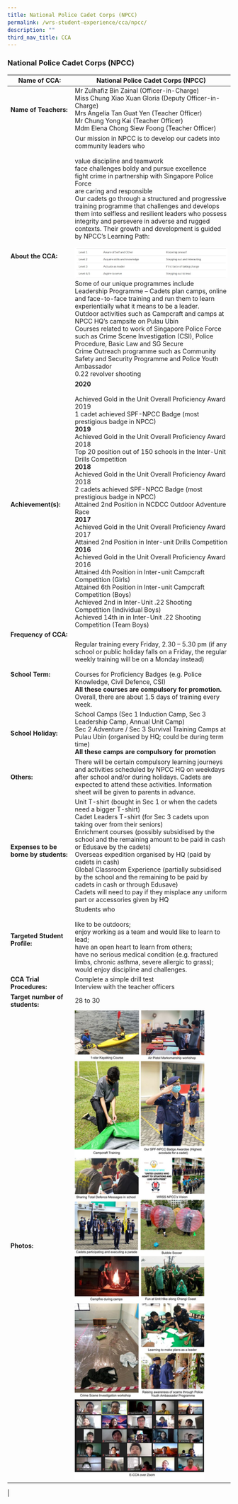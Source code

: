 ```yaml
---
title: National Police Cadet Corps (NPCC)
permalink: /wrs-student-experience/cca/npcc/
description: ""
third_nav_title: CCA
---
```

### **National Police Cadet Corps (NPCC)**

| Name of CCA: | National Police Cadet Corps (NPCC) |
|---|---|
| **Name  of Teachers:** | Mr Zulhafiz Bin Zainal (Officer-in-Charge)<br>Miss Chung Xiao Xuan Gloria (Deputy Officer-in-Charge)<br>Mrs Angelia Tan Guat Yen (Teacher Officer)<br>Mr Chung Yong Kai (Teacher Officer)<br>Mdm Elena Chong Siew Foong (Teacher Officer) |
| **About the CCA:** | Our mission in NPCC is to develop our cadets into community leaders who<br><br>value discipline and teamwork<br>face challenges boldy and pursue excellence<br>fight crime in partnership with Singapore Police Force<br>are caring and responsible<br>Our cadets go through a structured and progressive training programme that challenges and develops them into selfless and resilient leaders who possess integrity and persevere in adverse and rugged contexts. Their growth and development is guided by NPCC’s Learning Path:<br><br>![](/images/npcc1.jpg)<br>Some of our unique programmes include<br>Leadership Programme – Cadets plan camps, online and face-to-face training and run them to learn experientially what it means to be a leader.<br>Outdoor activities such as Campcraft and camps at NPCC HQ’s campsite on Pulau Ubin<br>Courses related to work of Singapore Police Force such as Crime Scene Investigation (CSI), Police Procedure, Basic Law and SG Secure<br>Crime Outreach programme such as Community Safety and Security Programme and Police Youth Ambassador<br>0.22 revolver shooting |
| **Achievement(s):** | **2020**<br><br>Achieved Gold in the Unit Overall Proficiency Award 2019<br>1 cadet achieved SPF-NPCC Badge (most prestigious badge in NPCC)<br>**2019**<br>Achieved Gold in the Unit Overall Proficiency Award 2018<br>Top 20 position out of 150 schools in the Inter-Unit Drills Competition<br>**2018**<br>Achieved Gold in the Unit Overall Proficiency Award 2018<br>2 cadets achieved SPF-NPCC Badge (most prestigious badge in NPCC)<br>Attained 2nd Position in NCDCC Outdoor Adventure Race<br>**2017**<br>Achieved Gold in the Unit Overall Proficiency Award 2017<br>Attained 2nd Position in Inter-unit Drills Competition<br>**2016**<br>Achieved Gold in the Unit Overall Proficiency Award 2016<br>Attained 4th Position in Inter-unit Campcraft Competition (Girls)<br>Attained 6th Position in Inter-unit Campcraft Competition (Boys)<br>Achieved 2nd in Inter-Unit .22 Shooting Competition (Individual Boys)<br>Achieved 14th in in Inter-Unit .22 Shooting Competition (Team Boys) |
| **Frequency of CCA:** |  |
| **School Term:** | Regular training every Friday, 2.30 – 5.30 pm (if any school or public holiday falls on a Friday, the regular weekly training will be on a Monday instead)<br><br>Courses for Proficiency Badges (e.g. Police Knowledge, Civil Defence, CSI)<br>**All these courses are compulsory for promotion.**<br>Overall, there are about 1.5 days of training every week. |
| **School Holiday:** | School Camps (Sec 1 Induction Camp, Sec 3 Leadership Camp, Annual Unit Camp)<br>Sec 2 Adventure / Sec 3 Survival Training Camps at Pulau Ubin (organised by HQ; could be during term time)<br>**All these camps are compulsory for promotion** |
| **Others:** | There will be certain compulsory learning journeys and activities scheduled by NPCC HQ on weekdays after school and/or during holidays. Cadets are expected to attend these activities. Information sheet will be given to parents in advance. |
| **Expenses to be borne by students:** | Unit T-shirt (bought in Sec 1 or when the cadets need a bigger T-shirt)<br>Cadet Leaders T-shirt (for Sec 3 cadets upon taking over from their seniors)<br>Enrichment courses (possibly subsidised by the school and the remaining amount to be paid in cash or Edusave by the cadets)<br>Overseas expedition organised by HQ (paid by cadets in cash)<br>Global Classroom Experience (partially subsidised by the school and the remaining to be paid by cadets in cash or through Edusave)<br>Cadets will need to pay if they misplace any uniform part or accessories given by HQ |
| **Targeted Student Profile:** | Students who<br><br>like to be outdoors;<br>enjoy working as a team and would like to learn to lead;<br>have an open heart to learn from others;<br>have no serious medical condition (e.g. fractured limbs, chronic asthma, severe allergic to grass);<br>would enjoy discipline and challenges. |
| **CCA Trial Procedures:** | Complete a simple drill test<br>Interview with the teacher officers |
| **Target number of students:** |  28 to 30 |
| **Photos:** | <img style="width:85%" src="/images/npcc2.jpg"> |
|